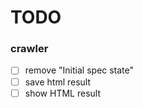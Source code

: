 # TODO

### crawler

- [ ] remove "Initial spec state"
- [ ] save html result
- [ ] show HTML result
